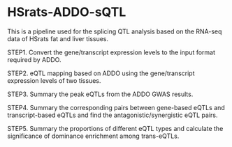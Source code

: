 # HSrats-ADDO-sQTL

This is a pipeline used for the splicing QTL analysis based on the RNA-seq data of HSrats fat and liver tissues.

STEP1. Convert the gene/transcript expression levels to the input format required by ADDO.

STEP2. eQTL mapping based on ADDO using the gene/transcript expression levels of two tissues.

STEP3. Summary the peak eQTLs from the ADDO GWAS results.

STEP4. Summary the corresponding pairs between gene-based eQTLs and transcript-based eQTLs and find the antagonistic/synergistic eQTL pairs.

STEP5. Summary the proportions of different eQTL types and calculate the significance of dominance enrichment among trans-eQTLs.
